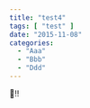 ```yaml
---
title: "test4"
tags: [ "test" ]
date: "2015-11-08"
categories:
  - "Aaa"
  - "Bbb"
  - "Ddd"
---
```


🍺!!